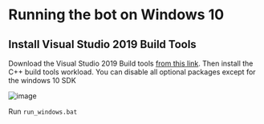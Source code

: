 # Running the bot on Windows 10

## Install Visual Studio 2019 Build Tools

Download the Visual Studio 2019 Build tools [from this link](https://visualstudio.microsoft.com/thank-you-downloading-visual-studio/?sku=BuildTools&rel=16). Then install the C++ build tools workload. You can disable all optional packages except for the windows 10 SDK

![image](https://user-images.githubusercontent.com/1307942/104090619-da2a8800-526f-11eb-858e-ecae03d14a29.png)

Run `run_windows.bat`
